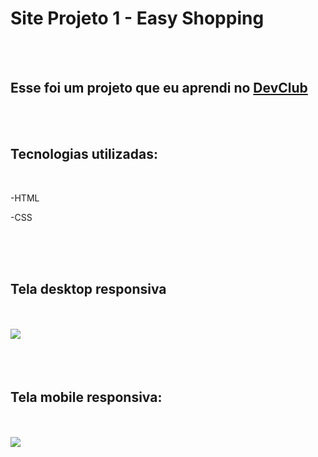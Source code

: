 <h1>Site Projeto 1 - Easy Shopping</h1>
<br>
<br>

<h2>Esse foi um projeto que eu aprendi no <a href="https://rodolfomori.com.br/devclub">DevClub</a></h2>
<br>
<br>

<h2>Tecnologias utilizadas:</h2>
<br>

<p>-HTML</p>
<p>-CSS</p>
<br>
<br>
<br>

<h2>Tela desktop responsiva</h2>
<br>
<br>

<img src="https://github.com/Guedes-hub/PROJETOS-HTML-CSS/blob/master/PASTE%20CSS/imagens/Captura%20Projet%201-tela-cheia.png?raw=true"/>
<br>
<br>
<br>
<br>

<h2>Tela mobile responsiva:</h2>
<br>
<br>

<img src="https://github.com/Guedes-hub/PROJETOS-HTML-CSS/blob/master/PASTE%20CSS/imagens/Captura-tela-mobile-Projeto1.png?raw=true"/>
